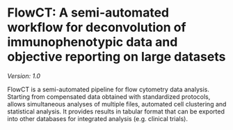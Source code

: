[logo]: https://drive.google.com/open?id=1l25clr_manwRaMESZlY2H75dSnNPAfmR
# FlowCT: A semi-automated workflow for deconvolution of immunophenotypic data and objective reporting on large datasets 

_Version: 1.0_

FlowCT is a semi-automated pipeline for flow cytometry data analysis. 
Starting from compensated data obtained with standardized protocols, allows simultaneous analyses of multiple files, automated cell clustering and statistical analysis. It provides results in tabular format that can be exported into other databases for integrated analysis (e.g. clinical trials).
